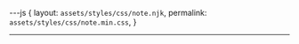 ---js
{
  layout:    `assets/styles/css/note.njk`,
  permalink: `assets/styles/css/note.min.css`,
}

---
